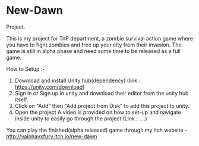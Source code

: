 # New-Dawn
Project.

This is my project for TnP department, a zombie survival action game where you have to fight zombies and free up your city from their invasion. The game is still in alpha phase and need some time to be released as a full game.


How to Setup :-
1. Download and install Unity hub(dependency) (link : https://unity.com/download)
2. Sign in or Sign up in unity and download their editor from the unity hub itself.
3. Click on "Add" then "Add project from Disk" to add this project to unity.
4. Open the project
A video is provided on how to set-up and navigate inside unity to easily go through the project (Link : ....)


You can play the finished(alpha released) game through my itch website - http://vaibhavxfury.itch.io/new-dawn
